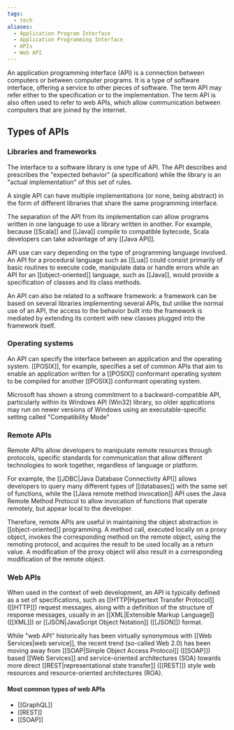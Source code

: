 ```yaml
---
tags:
  - tech
aliases:
  - Application Program Interface
  - Application Programming Interface
  - APIs
  - Web API
---
```

An application programming interface (API) is a connection between computers or between computer programs. 
It is a type of software interface, offering a service to other pieces of software.
The term API may refer either to the specification or to the implementation.
The term API is also often used to refer to web APIs, which allow communication between computers that are joined by the internet.

## Types of APIs
### Libraries and frameworks
The interface to a software library is one type of API.
The API describes and prescribes the "expected behavior" (a specification) while the library is an "actual implementation" of this set of rules.

A single API can have multiple implementations (or none, being abstract) in the form of different libraries that share the same programming interface.

The separation of the API from its implementation can allow programs written in one language to use a library written in another. For example, because [[Scala]] and [[Java]] compile to compatible bytecode, Scala developers can take advantage of any [[Java API]].

API use can vary depending on the type of programming language involved. 
An API for a procedural language such as [[Lua]] could consist primarily of basic routines to execute code, manipulate data or handle errors while an API for an [[object-oriented]] language, such as [[Java]], would provide a specification of classes and its class methods.

An API can also be related to a software framework: a framework can be based on several libraries implementing several APIs, but unlike the normal use of an API, the access to the behavior built into the framework is mediated by extending its content with new classes plugged into the framework itself.

### Operating systems
An API can specify the interface between an application and the operating system.
[[POSIX]], for example, specifies a set of common APIs that aim to enable an application written for a [[POSIX]] conformant operating system to be compiled for another [[POSIX]] conformant operating system.

Microsoft has shown a strong commitment to a backward-compatible API, particularly within its Windows API (Win32) library, so older applications may run on newer versions of Windows using an executable-specific setting called "Compatibility Mode"

### Remote APIs
Remote APIs allow developers to manipulate remote resources through protocols, specific standards for communication that allow different technologies to work together, regardless of language or platform.

For example, the [[JDBC|Java Database Connectivity API]] allows developers to query many different types of [[databases]] with the same set of functions, while the [[Java remote method invocation]] API uses the Java Remote Method Protocol to allow invocation of functions that operate remotely, but appear local to the developer.

Therefore, remote APIs are useful in maintaining the object abstraction in [[object-oriented]] programming.
A method call, executed locally on a proxy object, invokes the corresponding method on the remote object, using the remoting protocol, and acquires the result to be used locally as a return value.
A modification of the proxy object will also result in a corresponding modification of the remote object.

### Web APIs
When used in the context of web development, an API is typically defined as a set of specifications, such as [[HTTP|Hypertext Transfer Protocol]] ([[HTTP]]) request messages, along with a definition of the structure of response messages, usually in an [[XML|Extensible Markup Language]] ([[XML]]) or [[JSON|JavaScript Object Notation]] ([[JSON]]) format.

While "web API" historically has been virtually synonymous with [[Web Services|web service]], the recent trend (so-called Web 2.0) has been moving away from [[SOAP|Simple Object Access Protocol]] ([[SOAP]]) based [[Web Services]] and service-oriented architectures (SOA) towards more direct [[REST|representational state transfer]] ([[REST]]) style web resources and resource-oriented architectures (ROA).
#### Most common types of web APIs
- [[GraphQL]]
- [[REST]]
- [[SOAP]]
